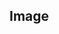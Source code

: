 ## Image

<!-- CUSTOMTYPEJSON.Image.description -->

<!-- CUSTOMTYPEJSON.Image.extends -->

<!-- CUSTOMTYPEJSON.Image.param -->



<!-- CUSTOMTYPEJSON.Image.compatibility -->

<!-- CUSTOMTYPEJSON.Image.example -->

